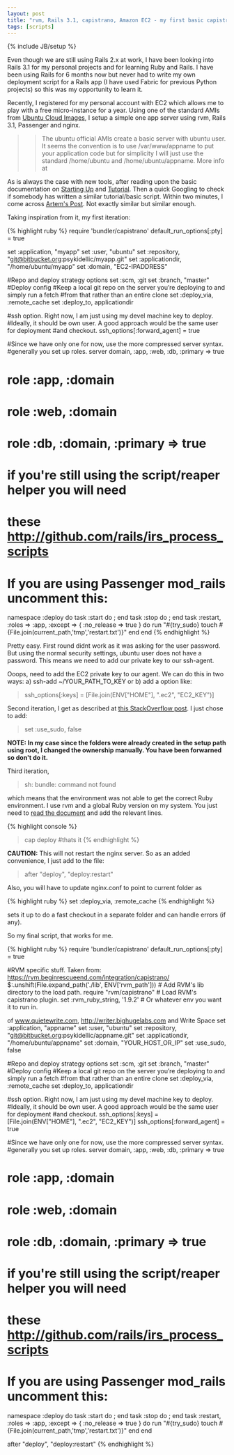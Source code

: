 ```yaml
---
layout: post
title: "rvm, Rails 3.1, capistrano, Amazon EC2 - my first basic capistrano deployment script"
tags: [scripts]
---
```

{% include JB/setup %}

Even though we are still using Rails 2.x at work, I have been looking into Rails 3.1 for my personal projects and for learning Ruby and Rails. I have been using Rails for 6 months now but never had to write my own deployment script for a Rails app (I have used Fabric for previous Python projects) so this was my opportunity to learn it.

Recently, I registered for my personal account with EC2 which allows me to play with a free micro-instance for a year. Using one of the standard AMIs from [Ubuntu Cloud Images](http://cloud-images.ubuntu.com/releases/11.10/release/), I setup a simple one app server using rvm, Rails 3.1, Passenger and nginx.

>> The ubuntu official AMIs create a basic server with ubuntu user. It seems the convention is to use /var/www/appname to put your
>> application code but for simplicity I will just use the standard /home/ubuntu and /home/ubuntu/appname.
>> More info at

As is always the case with new tools, after reading upon the basic documentation on [Starting Up](https://github.com/capistrano/capistrano/wiki/2.x-Getting-Started) and [Tutorial](https://github.com/capistrano/capistrano/wiki/2.x-From-The-Beginning). Then a quick Googling to check if somebody has written a similar tutorial/basic script. Within two minutes, I come across [Artem's Post](http://www.aaginskiy.com/technology/2011/02/deploying-rails-3-apps-with-capistrano/). Not exactly similar but similar enough.


Taking inspiration from it, my first iteration:

{% highlight ruby %}
require 'bundler/capistrano'
default_run_options[:pty] = true

set :application, "myapp"
set :user, "ubuntu"
set :repository,  "git@bitbucket.org:psykidellic/myapp.git"
set :applicationdir, "/home/ubuntu/myapp"
set :domain, "EC2-IPADDRESS"

#Repo and deploy strategy options
set :scm, :git
set :branch, "master"
#Deploy config
#Keep a local git repo on the server you’re deploying to and simply run a fetch
#from that rather than an entire clone
set :deploy_via, :remote_cache
set :deploy_to, applicationdir

#ssh option. Right now, I am just using my devel machine key to deploy.
#Ideally, it should be own user. A good approach would be the same user for deployment
#and checkout.
ssh_options[:forward_agent] = true

#Since we have only one for now, use the more compressed server syntax.
#generally you set up roles.
server domain, :app, :web, :db, :primary => true
# role :app, :domain
# role :web, :domain
# role :db, :domain, :primary => true

# if you're still using the script/reaper helper you will need
# these http://github.com/rails/irs_process_scripts

# If you are using Passenger mod_rails uncomment this:
namespace :deploy do
  task :start do ; end
  task :stop do ; end
  task :restart, :roles => :app, :except => { :no_release => true } do
    run "#{try_sudo} touch #{File.join(current_path,'tmp','restart.txt')}"
  end
end
{% endhighlight %}

Pretty easy. First round didnt work as it was asking for the user password. But using the normal security settings, ubuntu user does not have a password. This means we need to add our private key to our ssh-agent.

Ooops, need to add the EC2 private key to our agent. We can do this in two ways: a) ssh-add ~/YOUR_PATH_TO_KEY or b) add a option like:

> ssh_options\[:keys\] = \[File.join(ENV\[\"HOME\"], \".ec2\", \"EC2_KEY\")\]

Second iteration, I get as described at [this StackOverflow post](http://stackoverflow.com/questions/6310086/capistrano-git-deployment-could-not-create-work-tree-dir-permission-denied). I just chose to add:

> set :use_sudo, false

**NOTE: In my case since the folders were already created in the setup path using root, I changed the ownership manually. You have been forwarned so don't do it.**

Third iteration,

> sh: bundle: command not found

which means that the environment was not able to get the correct Ruby environment. I use rvm and a global Ruby version on my system. You just need to [read the document](https://rvm.beginrescueend.com/integration/capistrano/) and add the relevant lines.

{% highlight console %}
> cap deploy
> #thats it
{% endhighlight %}

**CAUTION:** This will not restart the nginx server. So as an added convenience, I just add to the file:

> after "deploy", "deploy:restart"

Also, you will have to update nginx.conf to point to current folder as

{% highlight ruby %}
set :deploy_via, :remote_cache
{% endhighlight %}

sets it up to do a fast checkout in a separate folder and can handle errors (if any).

So my final script, that works for me.

{% highlight ruby %}
require 'bundler/capistrano'
default_run_options[:pty] = true

#RVM specific stuff. Taken from: https://rvm.beginrescueend.com/integration/capistrano/
$:.unshift(File.expand_path('./lib', ENV['rvm_path'])) # Add RVM's lib directory to the load path.
require "rvm/capistrano"                  # Load RVM's capistrano plugin.
set :rvm_ruby_string, '1.9.2'        # Or whatever env you want it to run in.



of www.quietewrite.com, http://writer.bighugelabs.com and Write Space
set :application, "appname"
set :user, "ubuntu"
set :repository,  "git@bitbucket.org:psykidellic/appname.git"
set :applicationdir, "/home/ubuntu/appname"
set :domain, "YOUR_HOST_OR_IP"
set :use_sudo, false

#Repo and deploy strategy options
set :scm, :git
set :branch, "master"
#Deploy config
#Keep a local git repo on the server you’re deploying to and simply run a fetch
#from that rather than an entire clone
set :deploy_via, :remote_cache
set :deploy_to, applicationdir

#ssh option. Right now, I am just using my devel machine key to deploy.
#Ideally, it should be own user. A good approach would be the same user for deployment
#and checkout.
ssh_options[:keys] = [File.join(ENV["HOME"], ".ec2", "EC2_KEY")]
ssh_options[:forward_agent] = true

#Since we have only one for now, use the more compressed server syntax.
#generally you set up roles.
server domain, :app, :web, :db, :primary => true
# role :app, :domain
# role :web, :domain
# role :db, :domain, :primary => true

# if you're still using the script/reaper helper you will need
# these http://github.com/rails/irs_process_scripts

# If you are using Passenger mod_rails uncomment this:
namespace :deploy do
  task :start do ; end
  task :stop do ; end
  task :restart, :roles => :app, :except => { :no_release => true } do
    run "#{try_sudo} touch #{File.join(current_path,'tmp','restart.txt')}"
  end
end

after "deploy", "deploy:restart"
{% endhighlight %}